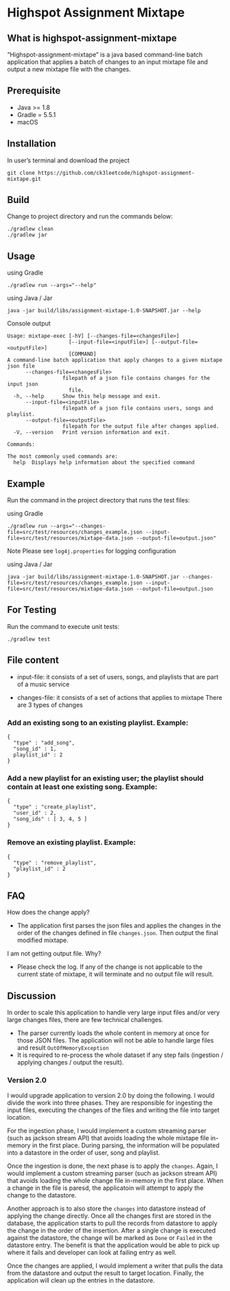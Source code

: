 # Highspot Assignment Mixtape

## What is highspot-assignment-mixtape
“Highspot-assignment-mixtape” is a java based command-line batch application that applies a batch of changes to an input mixtape file and output a new mixtape file with the changes.

## Prerequisite
*   Java >= 1.8
*   Gradle = 5.5.1
*   macOS

## Installation
In user’s terminal and download the project
```
git clone https://github.com/ck3leetcode/highspot-assignment-mixtape.git
```

## Build
Change to project directory and run the commands below:
```
./gradlew clean
./gradlew jar
```

## Usage
using Gradle
```
./gradlew run --args="--help"
```
using Java / Jar
```
java -jar build/libs/assignment-mixtape-1.0-SNAPSHOT.jar --help
```
Console output
```
Usage: mixtape-exec [-hV] [--changes-file=<changesFile>]
                    [--input-file=<inputFile>] [--output-file=<outputFile>]
                    [COMMAND]
A command-line batch application that apply changes to a given mixtape json file
      --changes-file=<changesFile>
                  filepath of a json file contains changes for the input json
                    file.
  -h, --help      Show this help message and exit.
      --input-file=<inputFile>
                  filepath of a json file contains users, songs and playlist.
      --output-file=<outputFile>
                  filepath for the output file after changes applied.
  -V, --version   Print version information and exit.

Commands:

The most commonly used commands are:
  help  Displays help information about the specified command
```

## Example
Run the command in the project directory that runs the test files:

using Gradle
```
./gradlew run --args="--changes-file=src/test/resources/changes_example.json --input-file=src/test/resources/mixtape-data.json --output-file=output.json" 
```
Note
Please see `log4j.properties` for logging configuration

using Java / Jar
```
java -jar build/libs/assignment-mixtape-1.0-SNAPSHOT.jar --changes-file=src/test/resources/changes_example.json --input-file=src/test/resources/mixtape-data.json --output-file=output.json
```

## For Testing
Run the command to execute unit tests:
```
./gradlew test
```

## File content
* input-file: it consists of a set of users, songs, and playlists that are part of a music service

* changes-file: it consists of a set of actions that applies to mixtape
There are 3 types of changes
### Add an existing song to an existing playlist. Example:
```
{
  "type" : "add_song",
  "song_id" : 1,
  playlist_id" : 2
}
```
### Add a new playlist for an existing user; the playlist should contain at least one existing song. Example:
```
{
  "type" : "create_playlist",
  "user_id" : 2,
  "song_ids" : [ 3, 4, 5 ]
}
```
### Remove an existing playlist. Example:
```
{
  "type" : "remove_playlist",
  "playlist_id" : 2
}
```

## FAQ
How does the change apply?
+ The application first parses the json files and applies the changes in the order of the changes defined in file `changes.json`. Then output the final modified mixtape.

I am not getting output file. Why?
+ Please check the log. If any of the change is not applicable to the current state of mixtape, it will terminate and no output file will result.


## Discussion
In order to scale this application to handle very large input files and/or very large changes files, there are few technical challenges.
* The parser currently loads the whole content in memory at once for those JSON files. The application will not be able to handle large files and result `OutOfMemoryException`
* It is required to re-process the whole dataset if any step fails (ingestion / applying changes / output the result).

### Version 2.0
I would upgrade application to version 2.0 by doing the following. I would divide the work into three phases. They are responsible for ingesting the input files, executing the changes of the files and writing the file into target location.

For the ingestion phase, I would implement a custom streaming parser (such as jackson stream API) that avoids loading the whole mixtape file in-memory in the first place. During parsing, the information will be populated into a datastore in the order of user, song and playlist.

Once the ingestion is done, the next phase is to apply the `changes`. Again, I would implement a custom streaming parser (such as jackson stream API) that avoids loading the whole change file in-memory in the first place. When a change in the file is paresd, the applicatoin will attempt to apply the change to the datastore.

Another approach is to also store the `changes` into datastore instead of applying the change directly. Once all the changes first are stored in the database, the application starts to pull the records from datastore to apply the change in the order of the insertion. After a single change is executed against the datastore, the change will be marked as `Done` or `Failed` in the datastore entry. The benefit is that the application would be able to pick up where it fails and developer can look at failing entry as well.

Once the changes are applied, I would implement a writer that pulls the data from the datastore and output the result to target location. Finally, the application will clean up the entries in the datastore.
